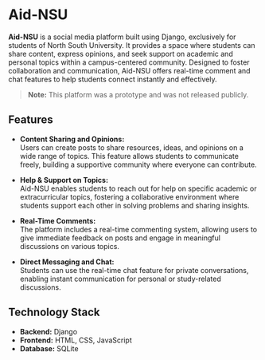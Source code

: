 # Aid-NSU

**Aid-NSU** is a social media platform built using Django, exclusively for students of North South University. It provides a space where students can share content, express opinions, and seek support on academic and personal topics within a campus-centered community. Designed to foster collaboration and communication, Aid-NSU offers real-time comment and chat features to help students connect instantly and effectively.

> **Note:** This platform was a prototype and was not released publicly.

## Features

- **Content Sharing and Opinions:**  
  Users can create posts to share resources, ideas, and opinions on a wide range of topics. This feature allows students to communicate freely, building a supportive community where everyone can contribute.

- **Help & Support on Topics:**  
  Aid-NSU enables students to reach out for help on specific academic or extracurricular topics, fostering a collaborative environment where students support each other in solving problems and sharing insights.

- **Real-Time Comments:**  
  The platform includes a real-time commenting system, allowing users to give immediate feedback on posts and engage in meaningful discussions on various topics.

- **Direct Messaging and Chat:**  
  Students can use the real-time chat feature for private conversations, enabling instant communication for personal or study-related discussions.

## Technology Stack

- **Backend:** Django
- **Frontend:** HTML, CSS, JavaScript
- **Database:** SQLite
